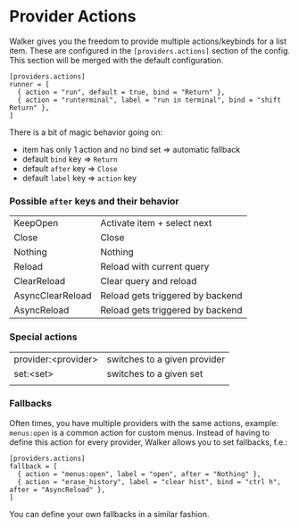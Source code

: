 # Provider Actions

Walker gives you the freedom to provide multiple actions/keybinds for a list item. These are configured in the `[providers.actions]` section of the config. This section will be merged with the default configuration.

```
[providers.actions]
runner = [
  { action = "run", default = true, bind = "Return" },
  { action = "runterminal", label = "run in terminal", bind = "shift Return" },
]
```

There is a bit of magic behavior going on:

- item has only 1 action and no bind set ⇒ automatic fallback
- default `bind` key ⇒ `Return`
- default `after` key ⇒ `Close`
- default `label` key ⇒ `action` key

### Possible `after` keys and their behavior

|                  |                                  |
| ---------------- | -------------------------------- |
| KeepOpen         | Activate item + select next      |
| Close            | Close                            |
| Nothing          | Nothing                          |
| Reload           | Reload with current query        |
| ClearReload      | Clear query and reload           |
| AsyncClearReload | Reload gets triggered by backend |
| AsyncReload      | Reload gets triggered by backend |

### Special actions

|                      |                              |
| -------------------- | ---------------------------- |
| provider:\<provider> | switches to a given provider |
| set:\<set>           | switches to a given set      |
|                      |                              |

### Fallbacks

Often times, you have multiple providers with the same actions, example: `menus:open` is a common action for custom menus. Instead of having to define this action for every provider, Walker allows you to set fallbacks, f.e.:

```
[providers.actions]
fallback = [
  { action = "menus:open", label = "open", after = "Nothing" },
  { action = "erase_history", label = "clear hist", bind = "ctrl h", after = "AsyncReload" },
]
```

You can define your own fallbacks in a similar fashion.
